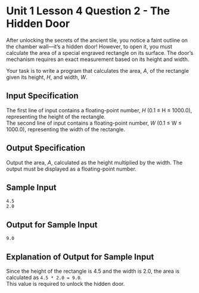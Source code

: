 # Unit 1 Lesson 4 Question 2 - The Hidden Door

After unlocking the secrets of the ancient tile, you notice a faint outline on the chamber wall—it’s a hidden door! However, to open it, you must calculate the area of a special engraved rectangle on its surface. The door’s mechanism requires an exact measurement based on its height and width.

Your task is to write a program that calculates the area, _A_, of the rectangle given its height, _H_, and width, _W_.

## Input Specification

The first line of input contains a floating-point number, _H_ (0.1 ≤ H ≤ 1000.0), representing the height of the rectangle.  
The second line of input contains a floating-point number, _W_ (0.1 ≤ W ≤ 1000.0), representing the width of the rectangle.

## Output Specification

Output the area, _A_, calculated as the height multiplied by the width. The output must be displayed as a floating-point number.

## Sample Input

```
4.5
2.0
```

## Output for Sample Input

```
9.0
```

## Explanation of Output for Sample Input

Since the height of the rectangle is 4.5 and the width is 2.0, the area is calculated as `4.5 * 2.0 = 9.0`.  
This value is required to unlock the hidden door.

